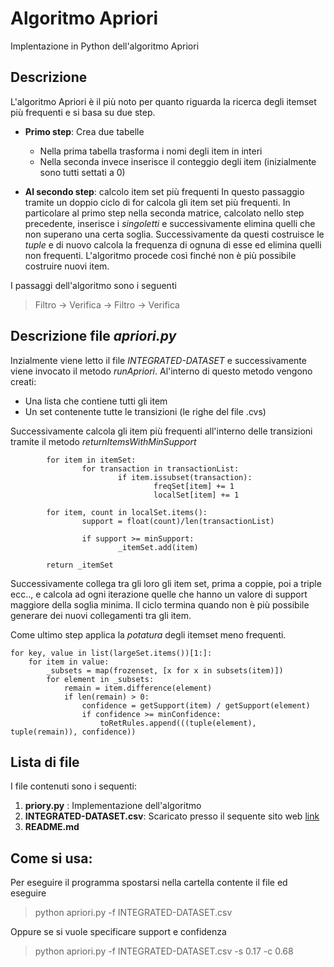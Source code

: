 Algoritmo Apriori
==========

Implentazione in Python dell'algoritmo Apriori

Descrizione
-------------

L'algoritmo Apriori è il più noto per quanto riguarda la ricerca degli itemset più frequenti e si basa su due step. 

* **Primo step**: Crea due tabelle

	- Nella prima tabella trasforma i nomi degli item in interi
	- Nella seconda invece inserisce il conteggio degli item (inizialmente sono tutti settati a 0)
	
* **Al secondo step**: calcolo item set più frequenti
	In questo passaggio tramite un doppio ciclo di for calcola gli item set più frequenti. In particolare al primo step nella seconda matrice, calcolato nello step precedente, inserisce i *singoletti* e successivamente elimina quelli che non superano una certa soglia. Successivamente da questi costruisce le *tuple* e di nuovo calcola la frequenza di ognuna di esse ed elimina quelli non frequenti. L'algoritmo procede così finché non è più possibile costruire nuovi item. 
	
I passaggi dell'algoritmo sono i seguenti
> Filtro -> Verifica -> Filtro -> Verifica


Descrizione file *apriori.py*
----------------------------
Inzialmente viene letto il file *INTEGRATED-DATASET* e successivamente viene invocato il metodo *runApriori*. Al'interno di questo metodo vengono creati:
	
* Una lista che contiene tutti gli item
* Un set contenente tutte le transizioni (le righe del file .cvs)

Successivamente calcola gli item più frequenti all'interno delle transizioni tramite il metodo *returnItemsWithMinSupport*

```
        for item in itemSet:
                for transaction in transactionList:
                        if item.issubset(transaction):
                                freqSet[item] += 1
                                localSet[item] += 1

        for item, count in localSet.items():
                support = float(count)/len(transactionList)

                if support >= minSupport:
                        _itemSet.add(item)

        return _itemSet
```

Successivamente collega tra gli loro gli item set, prima a coppie, poi a triple ecc.., e calcola ad ogni iterazione quelle che hanno un valore di support maggiore della soglia minima. Il ciclo termina quando non è più possibile generare dei nuovi collegamenti tra gli item.

Come ultimo step applica la *potatura* degli itemset meno frequenti.

    for key, value in list(largeSet.items())[1:]:
        for item in value:
            _subsets = map(frozenset, [x for x in subsets(item)])
            for element in _subsets:
                remain = item.difference(element)
                if len(remain) > 0:
                    confidence = getSupport(item) / getSupport(element)
                    if confidence >= minConfidence:
                        toRetRules.append(((tuple(element), tuple(remain)), confidence))
Lista di file
------------
I file contenuti sono i sequenti:

1. **priory.py** : Implementazione dell'algoritmo
2. **INTEGRATED-DATASET.csv**:  Scaricato presso il sequente sito web [link]()
3. **README.md**


Come si usa:
--------------

Per eseguire il programma spostarsi nella cartella contente il file ed eseguire
> python apriori.py -f INTEGRATED-DATASET.csv

Oppure se si vuole specificare support e confidenza
> python apriori.py -f INTEGRATED-DATASET.csv -s 0.17 -c 0.68

